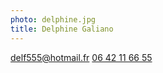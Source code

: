 ```yaml
---
photo: delphine.jpg
title: Delphine Galiano
---
```

[delf555@hotmail.fr](mailto:delf555@hotmail.fr)
[06 42 11 66 55](tel:+33642116655)
